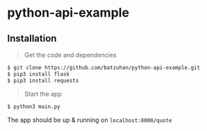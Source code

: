 # python-api-example
## Installation

> Get the code and dependencies

```bash
$ git clone https://github.com/batzuhan/python-api-example.git
$ pip3 install flask
$ pip3 install requests
```

> Start the app

```bash
$ python3 main.py 
```

The app should be up & running on `localhost:8000/quote`
